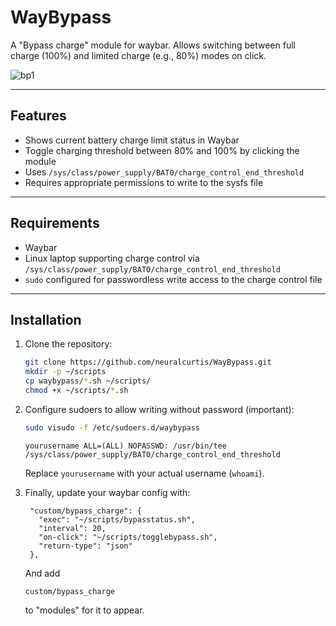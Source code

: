 # WayBypass
A "Bypass charge" module for waybar.
Allows switching between full charge (100%) and limited charge (e.g., 80%) modes on click.

![bp1](https://github.com/user-attachments/assets/6afd537a-6f18-41fe-9d04-a6456ce5595a)

---

## Features

- Shows current battery charge limit status in Waybar  
- Toggle charging threshold between 80% and 100% by clicking the module  
- Uses `/sys/class/power_supply/BAT0/charge_control_end_threshold`  
- Requires appropriate permissions to write to the sysfs file

---

## Requirements

- Waybar  
- Linux laptop supporting charge control via `/sys/class/power_supply/BAT0/charge_control_end_threshold`  
- `sudo` configured for passwordless write access to the charge control file

---

## Installation

1. Clone the repository:

   ```bash
   git clone https://github.com/neuralcurtis/WayBypass.git
   mkdir -p ~/scripts
   cp waybypass/*.sh ~/scripts/
   chmod +x ~/scripts/*.sh

2. Configure sudoers to allow writing without password (important):
   ```bash
   sudo visudo -f /etc/sudoers.d/waybypass
   ```

   ```visudo
   yourusername ALL=(ALL) NOPASSWD: /usr/bin/tee /sys/class/power_supply/BAT0/charge_control_end_threshold
   ```
   Replace `yourusername` with your actual username (`whoami`).

3. Finally, update your waybar config with:
   ```config
    "custom/bypass_charge": {
	  "exec": "~/scripts/bypasstatus.sh",
	  "interval": 20,
	  "on-click": "~/scripts/togglebypass.sh",
	  "return-type": "json"
    },
   ```
   And add
   ```config
   custom/bypass_charge
   ```
   to "modules" for it to appear.

   

   
